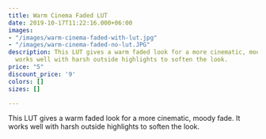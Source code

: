 ```yaml
---
title: Warm Cinema Faded LUT
date: 2019-10-17T11:22:16.000+06:00
images:
- "/images/warm-cinema-faded-with-lut.jpg"
- "/images/warm-cinema-faded-no-lut.JPG"
description: This LUT gives a warm faded look for a more cinematic, moody fade. It
  works well with harsh outside highlights to soften the look.
price: "5"
discount_price: '9'
colors: []
sizes: []

---
```

This LUT gives a warm faded look for a more cinematic, moody fade. It works well with harsh outside highlights to soften the look.